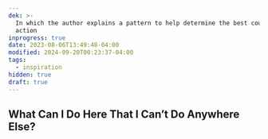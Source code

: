 ```yaml
---
dek: >-
  In which the author explains a pattern to help determine the best course of
  action
inprogress: true
date: 2023-08-06T13:49:48-04:00
modified: 2024-09-20T00:23:37-04:00
tags:
  - inspiration
hidden: true
draft: true
---
```

## What Can I Do Here That I Can’t Do Anywhere Else?
